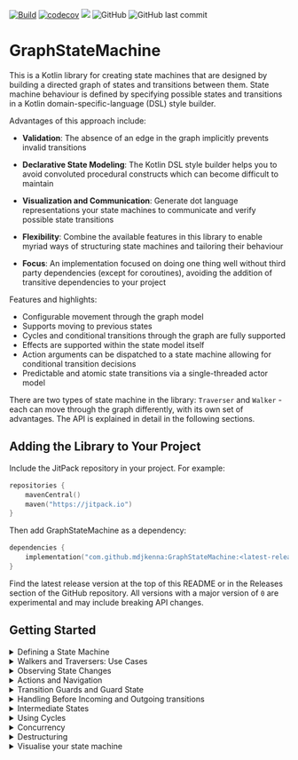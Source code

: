 [![Build](https://github.com/mdjkenna/GraphStateMachine/actions/workflows/buildAndTest.yml/badge.svg)](https://github.com/mdjkenna/GraphStateMachine/actions/workflows/buildAndTest.yml)
[![codecov](https://codecov.io/gh/mdjkenna/GraphStateMachine/branch/master/graph/badge.svg)](https://codecov.io/gh/mdjkenna/GraphStateMachine)
[![](https://jitpack.io/v/mdjkenna/GraphStateMachine.svg)](https://jitpack.io/#mdjkenna/GraphStateMachine)
![GitHub](https://img.shields.io/github/license/mdjkenna/GraphStateMachine)
![GitHub last commit](https://img.shields.io/github/last-commit/mdjkenna/GraphStateMachine)

# GraphStateMachine

This is a Kotlin library for creating state machines that are designed by building a directed graph of states and transitions between them.
State machine behaviour is defined by specifying possible states and transitions in a Kotlin domain-specific-language (DSL) style builder.

Advantages of this approach include:

- **Validation**: The absence of an edge in the graph implicitly prevents invalid transitions

- **Declarative State Modeling**: The Kotlin DSL style builder helps you to avoid convoluted procedural constructs which can become difficult to maintain

- **Visualization and Communication**: Generate dot language representations your state machines to communicate and verify possible state transitions

- **Flexibility**: Combine the available features in this library to enable myriad ways of structuring state machines and tailoring their behaviour

- **Focus**: An implementation focused on doing one thing well without third party dependencies (except for coroutines), avoiding the addition of transitive dependencies to your project

Features and highlights:
- Configurable movement through the graph model
- Supports moving to previous states
- Cycles and conditional transitions through the graph are fully supported
- Effects are supported within the state model itself
- Action arguments can be dispatched to a state machine allowing for conditional transition decisions
- Predictable and atomic state transitions via a single-threaded actor model

There are two types of state machine in the library: `Traverser` and `Walker` - each can move through the graph differently, with its own set of advantages.
The API is explained in detail in the following sections.

## Adding the Library to Your Project

Include the JitPack repository in your project. For example:

```kotlin 
repositories {
    mavenCentral()
    maven("https://jitpack.io")
}
```

Then add GraphStateMachine as a dependency:

```kotlin
dependencies {
    implementation("com.github.mdjkenna:GraphStateMachine:<latest-release>")
}
```

Find the latest release version at the top of this README or in the Releases section of the GitHub repository.
All versions with a major version of `0` are experimental and may include breaking API changes.

## Getting Started

<details>
<summary>Defining a State Machine</summary>

The following 8 vertex directed acyclic graph can be represented easily in the graph builder DSL:

<!--suppress CheckImageSize -->
<img src="8VertexDAG.png" alt="Example Image" width="200"/>

_The above graph image was made using a dot language representation of the 8 vertex DAG in the example below and inputting this into GraphViz. 
Further customisation is available for these diagrams - discussed more in the last section._ 

GraphStateMachine provides a DSL for defining vertices (states) and edges (transitions) of your state machine graph. 
Vertices must implement the `IVertex<I>` interface, and edges define the allowed transitions between states.
Edges are traversed in the order they're added unless specified otherwise with an `order` parameter.

The following example creates a `Traverser` using the 8 vertex DAG in the image above using the graph builder DSL:

```kotlin
fun main() {
    val one = Vertex("1")
    val two = Vertex("2")
    val three = Vertex("3")
    val four = Vertex("4")
    val five = Vertex("5")
    val six = Vertex("6")
    val seven = Vertex("7")
    val eight = Vertex("8")

    val traverser = buildTraverser<Vertex, String> {
        buildGraph(one) {

            addVertex(one) {
                addEdge { // edges are traversed in order of appearance unless specified otherwise
                    setTo(two)
                }

                addEdge {
                    setTo(three)
                }
            }

            addVertex(two) {
                addEdge {
                    setTo(four)
                }
            }

            addVertex(three) {
                addEdge {
                    setTo(five)
                }

                addEdge {
                    setTo(six)
                }
            }

            addVertex(four) {
                addEdge {
                    setTo(eight)
                }
            }

            addVertex(five) {
                addEdge {
                    setTo(seven)
                }
            }

            addVertex(six) {
                addEdge {
                    setTo(seven)
                }
            }

            addVertex(seven) {
                addEdge {
                    setTo(eight)
                }
            }

            addVertex(eight)
        }
    }
}
```

In this example, edges are traversed using DFS, with neighbouring edges explored in the order they are added to a vertex. 
For vertex "one", the edge to "two" will be tried first, followed by the edge to "three". 
You can also explicitly set the traversal order using the `order` parameter in `addEdge`.

#### Implementations of IVertex

A vertex added to the graph must implement the `IVertex<I>` interface.
The vertex id must be unique within the graph. Adding duplicate ids when building the graph results in an error.

Any valid `IVertex<I>` implementation can be used as a graph vertex.
The `id` field is of type `I`.
The library provides predefined simple vertex implementations for convenience.
You can also use custom vertex implementations with user-defined types for `I`.

#### Adding outgoing edges

Add edges to the graph as directed outgoing edges _from_ a vertex.
Once the graph is built, edges have a fixed traversal order to ensure predictable and consistent edge visitation.

The vertex an edge is coming from will already be added to the graph.
The `to` property of an edge is the identifier of the vertex the edge points to.

All vertices referenced by a `to` property should be added before building the graph or an error is thrown.
However, an edge can temporarily reference a vertex that hasn't been added to the graph while the graph is being built.
This allows adding edges to the graph in any order, as long as the vertex referenced by the `to` property exists within the graph by the end of the builder function.

</details>

<details>
<summary>Walkers and Traversers: Use Cases</summary>

The most efficient and practical choice between a traverser or walker depends on the use case.

##### Traversers
Traversers implement standard depth-first search (DFS) which naturally includes backtracking,
meaning they will search back through the ancestor vertices of their current path to look for unvisited vertices.
When a traverser reaches a vertex with no valid outgoing edges, it will backtrack to find alternative paths.
They also support moving to previous states.

You can access the history of visited states on Traversers using the `tracePath()` method:

```kotlin
val path = traverser.tracePath()
```

This returns a list of vertices representing the traversal path, ordered from start to current.

###### Considerations if using a traverser

Traversers retain breadcrumbs to support their backtracking and bidirectional abilities.
As a result their memory usage is not constant but slowly increases the further they traverse.
This is only significant in specific scenarios.   
Note that moving to previous vertices does the opposite - removing breadcrumbs.
If traversing constantly in a long-running loop for example this could become a consideration

###### Use cases for Traversers

Traversers are naturally suited to scenarios where DFS traversal through a state model is desired i.e. backtracking.
For example: An application wizard or workflow, navigation through screens, a finite custom protocol for handling data validation.
The `tracePath()` method mentioned above is particularly useful for processing wizard or workflow results.

##### Walkers
Walkers just transition through the first valid edge that does not block them using a transition guard.
When a walker reaches a vertex with no valid outgoing edges it simply stops as it doesn't retain breadcrumbs for itself to support backtracking.
Walkers are ideal for long-running or intense processes as their memory usage remains constant regardless of how far they walk.

###### Use cases for Walkers

Walkers can be a more straightforward choice if backtracking or moving to previous states is not required.
Additionally, they might be a preference if you would prefer designing graphs for walkers due to the extremely straightforward nature of their movement.  
They are suited to scenarios where many or effectively infinite transitions can occur, such as looping around a cycle indefinitely.
For example: Indefinitely running automatic tasks on the cloud / server, forward navigation through screens using cycles for back movement, ongoing tasks

| Feature       | Traversers                                       | Walkers                               |
|---------------|--------------------------------------------------|---------------------------------------|
| Direction     | Bidirectional (Next/Previous)                    | Forward-only (Next)                   |
| History       | Maintains full path history for DFS backtracking | No history                            |
| Memory Usage  | Increases with path length over time             | Constant                              |
| Cycle Support | Optional (must be enabled)                       | Always supported                      |
| Use Cases     | Wizards, finite workflows, undo operations       | Long-running or high throughput tasks |

Note that memory usage differences between `Walkers` and `Traversers` are insignificant unless extremely high throughput or long-running use occurs.
If this is not a factor then preference of the implementer will be based on how they want to structure their graph and if bidirectional movement through the graph is needed.

#### Traversers: Resetting Edge Traversal Progression

**Note this is only applicable to traversers:**

A vertex becoming the current state clears all edge progression.
Every time a vertex becomes the current state, 
the edge visitation order that follows is identical to the first time that vertex became the current state.

There are two scenarios where a vertex that has already been the current state can become the current state again:
1. When the state machine revisits a vertex as part of forward traversal (a cycle)
2. When arriving at a vertex from a `Previous` action (in traversers only)

This behavior is why cycles in the graph are potentially infinite loops by default (which is described in more detail in a section below),
requiring transition guards to break out of cycles when needed.

</details>

<details>
<summary>Observing State Changes</summary>

For both walkers and traversers, the current state is published through a `StateFlow`.
This can then be used as part of the Kotlin coroutines API, such as being collected.

```kotlin
val traverser = buildTraverser<Vertex, String> {
    // graph implementation
}

scope.launch {
  traverser.current.collect { traversalState ->
        // consume state ...
    }
}
```

</details>

<details>
<summary>Actions and Navigation</summary>

#### Basic Actions
You induce state transitions in both traversers and walkers by dispatching actions to them.
Traversers accept actions to move `Next`, `Previous`, or `Reset`.
Walkers accept `Next` and `Reset` actions, but not `Previous` actions, as they can only move in one direction

```kotlin
// Asynchronous dispatch without waiting (fire and forget)
traverser.launchDispatch(GraphStateMachineAction.Next)      // Move forward to the next state
traverser.launchDispatch(GraphStateMachineAction.Previous)  // Move backward to the previous state
traverser.launchDispatch(GraphStateMachineAction.Reset)     // Reset to the initial state

// Suspend until the action is received (but don't wait for completion)
scope.launch {
    traverser.dispatch(GraphStateMachineAction.Next)
    traverser.dispatch(GraphStateMachineAction.Previous)
    traverser.dispatch(GraphStateMachineAction.Reset)
}

// Dispatch and await the new state
scope.launch {
    val result = traverser.dispatchAndAwaitResult(GraphStateMachineAction.Next)
    // Now you can use the new state
}
```

#### Actions with Arguments

`Next` actions can also have arguments. 
Any arguments that caused a particular state to be published are also included in the published state, so that arguments used can become part of your state processing if you wish. 
They can also be used for conditional edge transitions or `onBeforeVisit` handlers (explained in the respective sections below).

```kotlin
data class NavigationArgs(val targetId: String, val options: Map<String, Any> = emptyMap())

// Using launchDispatch (fire and forget)
traverser.launchDispatch(GraphStateMachineAction.NextArgs(NavigationArgs("destination-screen")))

// Or using dispatchAndAwaitResult to get the result
scope.launch {
    val result = traverser.dispatchAndAwaitResult(
        GraphStateMachineAction.NextArgs(NavigationArgs("destination-screen"))
    )
    // Now you can use the result
}
```
</details>

<details>
<summary>Transition Guards and Guard State</summary>

Transition guards can block transitions across edges based on your own conditions. 
They dynamically constrain possible state transitions to a subset of those defined by the graph.

```kotlin
addEdge {
    setTo(exampleVertex)
    setEdgeTransitionGuard {
        !guardState.isExampleTransitionBlocked 
    }
}
```

Returning `false` in the transition guard function blocks the state transition.
Transition guard functions have a `TransitionGuardScope` receiver, which provides data to the implementer,
such as `guardState` shown above. 

Transition guards can also access arguments passed with actions:

```kotlin
setEdgeTransitionGuard {
    args != null && args.targetId == "details-screen"
}
```

This guard only allows traversal if the action arguments specify a particular target ID.
As suspend functions, transition guards can also perform asynchronous operations:

```kotlin
setEdgeTransitionGuard {
    val isAllowed = checkPermissions()
    isAllowed
}
```

#### Guard State

The guard state object is a user defined implementation of `ITransitionGuardState`.
There is a single instance per graph, which can be passed as a parameter into one of the builder functions.
It can also be omitted, in which case no `ITransitionGuardState` type parameter is needed.

```kotlin
class GuardState(
    var isSomeTransitionBlocked: Boolean = false
) : ITransitionGuardState

val traverser = buildTraverser<StringVertex, String, GuardState>(GuardState()) {
    buildGraph(startVertex) {
        addVertex(startVertex) {
            addEdge {
                setTo(nextVertex)
                setEdgeTransitionGuard {
                    !guardState.isSomeTransitionBlocked
                }
            }
        }
    }
}
```

The guard state is passed to the builder function and made available to all transition guards.
The `ITransitionGuardState` instance is made available to `TransitionGuardScope` functions via their `TransitionGuardScope` receiver.

This shared state can be used to:
- Store information that affects multiple transitions
- Implement complex transition logic that depends on the history of transitions
- Share data between different parts of the state machine

</details>

<details>
<summary>Handling Before Incoming and Outgoing transitions</summary>

GraphStateMachine provides two types of handlers that allow you to execute custom logic at specific points during state transitions: `BeforeVisitHandler` and `OutgoingTransitionHandler`. These handlers give you fine-grained control over the state machine's behavior and enable you to implement complex logic within your state transitions.

#### BeforeVisitHandler - Before Arriving

`BeforeVisitHandler` executes custom logic immediately before arriving at a vertex - that is, before a vertex is visited and before that vertex is published as the current state. This handler is invoked when the state machine is about to transition to a new vertex. It is particularly useful for performing setup operations, validating preconditions, or executing custom logic before arriving at the new state.

```kotlin
addVertex(loadingState) {
    onBeforeVisit {
        // Access the vertex about to be visited
        println("About to visit: ${vertex.id}")

        // Access any arguments passed with the action
        args?.let { arguments ->
            println("Action arguments: $arguments")
        }

        // Perform setup operations
        initializeResources()

        // Control automatic progression
        autoAdvance()
    }

    addEdge {
        setTo(nextState)
    }
}
```

The `BeforeVisitHandler` receives a `BeforeVisitScope` which provides access to:
- The vertex that is about to be visited
- The shared guard state for the entire state machine
- Any arguments passed with the current action

The `BeforeVisitHandler` can call `autoAdvance()`, which signals the state machine to automatically advance to the next state without publishing the current vertex as the state, allowing for automatic progression through certain vertices.

#### OutgoingTransitionHandler - Before Leaving

`OutgoingTransitionHandler` executes custom logic before leaving a vertex - that is, before any outgoing transitions are explored from the current vertex. This handler is invoked when the state machine is about to consider transitions away from the current state. It allows you to control whether transitions should occur at all, making it useful for implementing conditional navigation logic.

```kotlin
addVertex(conditionalState) {
    onOutgoingTransition {
        // Access the current vertex
        println("Considering transitions from: ${vertex.id}")

        // Access arguments and guard state
        if (args?.shouldStayInCurrentState == true) {
            // Prevent any transitions from occurring
            noTransition()
        }

        // Perform any logic before transitions are considered
        updateTransitionMetrics()
    }

    addEdge {
        setTo(nextState)
    }
}
```

The `OutgoingTransitionHandler` receives an `OutgoingTransitionScope` which provides access to:
- The current vertex from which transitions are being considered
- The shared guard state for the entire state machine  
- Any arguments passed with the current action

The `OutgoingTransitionHandler` can call `noTransition()`, which prevents the state machine from exploring any outgoing edges and keeps the current vertex as the state. This is particularly useful for implementing conditional logic that determines whether state transitions should occur based on runtime conditions.

Both handlers are suspend functions, allowing them to perform asynchronous operations as needed. They integrate seamlessly with the state machine's single-threaded actor model, ensuring predictable and atomic execution.

</details>

<details>
<summary>Intermediate States</summary>

Intermediate states are "in-between" states that are automatically advanced through without being published as the current state.
They are equivalent to effects, however they are part of the state model, moving them directly within the graph design itself, as a special type of state.
This approach makes effects / operations inherently congruent with the landscape of states in your state machine architecture:

- **Effects as State**: Represent effect operations as explicit states that can only occur within specific contexts
- **Control Flow Clarity**: Make the flow of your application visible in the graph structure itself
- **Perform Operations with Guarantees**: Clearly guarantee particular tasks will only run certain scenarios and easily visualise what those scenarios are

#### How Intermediate States Work

When a vertex is marked as an intermediate state:

1. Just before a vertex `V1` is visited, its `onBeforeVisit` handler is executed, and the `autoAdvance` DSL function is invoked 
2. The vertex is recorded in the traced path but never published as the current state
3. The state machine immediately advances to the next state and `V1` was never published, making it an intermediate state

Note when processing previous actions the intermediate states are also skipped.

#### Creating Intermediate States

To mark a vertex as an intermediate state, call `autoAdvance()` in its `onBeforeVisit` handler:

```kotlin
addVertex(loadingState) {
    onBeforeVisit {
        showLoading()
        withContext(Dispatchers.IO) {
            diskOperation()
        }
        hideLoading()

        autoAdvance()
    }

    addEdge {
        setTo(dataLoadedState)
    }
}
```

`onBeforeVisit` is called just before a vertex will be arrived at after a successful transition, but before that vertex is published as the current state.
In this example, the loading state is marked as intermediate by calling `autoAdvance()` - advancing to the next state before publishing `loadingState`. 
As a result `loadingState` is never perceived by observers, it will immediately advance to the data loaded state once the operation completes.

Intermediate states solve common problems in a more traditional state machine oriented fashion:

- **Effect Usage For Screen State**: As in the above example, perform generic side effects or other UI updates
- **Multistep Operations and Custom Protocols**: Create chains of operations that execute in sequence without exposing intermediate steps, potentially having complex conditional paths.

</details>

<details>
<summary>Using Cycles</summary>

The graph can contain any number of cycles and these are supported.
When using a `Walker` cycles are always supported.
When using a `Traverser` cycles are ignored by default but can be traversed by setting the traversal type to: `EdgeTraversalType.DFSCyclic` in the traverser builder. 

There are two points to consider when designing a `Traverser` on a graph with cycles:

- **Edge Index Reset**: When the traverser arrives at a vertex, it resets that vertex's edge index to zero.
  Even if the `Traverser` previously left that vertex via edge 0, it will attempt to traverse edge 0 again upon revisiting the vertex.

- **Infinite Loops**: Cycles are potentially infinite loops by design, and this can be desirable depending on the use case. 
  To avoid infinite loops through cycles, the user must coordinate cycle behavior using transition guards to break cycles as needed 

Here's a simple example of using a transition guard to limit the number of times a cycle is taken:

```kotlin
class GuardState(
    var cycleCount: Int = 0
) : ITransitionGuardState {
    override fun onReset() {
        cycleCount = 0
    }
}

buildTraverser<StringVertex, String, GuardState>(GuardState()) {
    setTraversalType(EdgeTraversalType.DFSCyclic)
    buildGraph(stateOne) {
        addVertex(stateOne) {
            addEdge {
                setTo(stateOne)
                setEdgeTransitionGuard {
                    if (guardState.cycleCount < 3) {
                        guardState.cycleCount++
                        true
                    } else {
                        false
                    }
                }
            }
        }
    }
}
```

In this example, the vertex has an edge pointing back to itself, creating a cycle. 
The transition guard allows the cycle to be taken up to 3 times before blocking further traversal, demonstrating how to control infinite loops in cyclic graphs.

</details>

<details>
<summary>Concurrency</summary>

Both `Traversers` and `Walkers` use an actor model: A concurrency pattern where actions are processed sequentially by a single-threaded event loop that collects dispatched actions and processes them one at a time.

#### Single-Threaded Execution

The graph state machine operates on a coroutine scope with a single-threaded dispatcher.
All user-defined handlers (transition guards, onBeforeVisit handlers) are suspend functions which are invoked on this same thread, providing several benefits.
You can freely read and write to data confined within the state machine without worrying about visibility or synchronization issues.

A coroutine scope is generated as a default parameter when building a `Traverser` or `Walker`, but a user provided one can be included.
It is the implementer's responsibility to ensure a coroutine scope they provide is single-threaded.

GraphStateMachine processes one action at a time in a sequential manner. When actions are dispatched to the state machine:
The state machine completes processing the current action entirely before moving to the next one i.e. actions are atomic.

For example, if multiple components dispatch actions simultaneously:

```kotlin
// These actions will be processed one after another and will not 'interleave' between yields or suspension points
traverser.dispatch(GraphStateMachineAction.Next)
traverser.dispatch(GraphStateMachineAction.NextArgs(someArgs))
traverser.dispatch(GraphStateMachineAction.Previous)
```

This gives us consistent state transitions, avoids race conditions, and encourages simplicity and performance.

#### StateFlow for State Updates

The current state is published through a `StateFlow`

```kotlin
scope.launch {
  traverser.current.collect { traversalState ->
        updateUI(traversalState.vertex)
    }
}
```

#### GraphStateMachineScopeFactory

The `GraphStateMachineScopeFactory` provides a factory method to create a new `CoroutineScope` with the appropriate single-threaded dispatcher:

```kotlin
val scope = GraphStateMachineScopeFactory.newScope()
```

Each `Traverser` or `Walker` instance must have its own separate scope, 
but the underlying dispatcher can be shared across multiple instances, allowing them to operate on the same thread if needed, such as an application main thread. 

The factory provides a convenient default configuration with a single-threaded dispatcher. 
Note all the default scopes created using this factory share the same underlying single-threaded dispatcher.

</details>

<details>
<summary>Destructuring</summary>

Both traversers and walkers support Kotlin's destructuring syntax, 
allowing you to separate the state reading and action dispatching capabilities.

```kotlin
// Destructuring a traverser
val (traverserState, traverserDispatcher) = traverser

// Destructuring a walker
val (walkerState, walkerDispatcher) = walker
```

The above enables controlled access and can be conducive to separation of concerns:
- `TraverserState`/`WalkerState` provides read-only access to the current state via `current` StateFlow
- `TraverserDispatcher`/`WalkerDispatcher` provides methods to dispatch actions that modify state

</details>

<details>
<summary>Visualise your state machine</summary>

GraphStateMachine can generate DOT language representations of your state machines through the `DotGenerator` class. DOT is a text-based graph description language that can be visualized with various tools.

The 8-vertex DAG shown at the top of this README was created using this feature.

#### Basic Usage

```kotlin
// Generate DOT representation
val dotGenerator = DotGenerator<MyVertex, String, MyGuardState, MyArgs>()
val dotContent = dotGenerator.generateDot(graph, "MyStateMachine")
```

#### Customization

You can customize the appearance of your graph with configuration options and decorations:

```kotlin
val dotGenerator = DotGenerator<MyVertex, String, MyGuardState, MyArgs>(
    DotConfig(
        rankDir = "LR",  // Left to right layout
        showEdgeIndices = true
    )
)
    .decorateVertex("start", VertexDecoration(
        description = "Start State",
        fillColor = "green"
    ))
    .decorateEdge("start", "processing", EdgeDecoration(
        description = "Begin Processing",
        color = "blue"
    ))
```

The `DotConfig` class provides options to control graph layout, while decoration classes allow styling of vertices, edges, and transition guards. For advanced customization, refer to DOT language documentation.

#### Visualization

Once generated, you can visualize your state machine using:

- Graphviz (used for the example at the top of this README)
- Online DOT viewers
- IDE plugins
- Python or Kotlin notebooks with appropriate libraries
- Terminal tools

This visualization helps in understanding, documenting, and debugging your state machines by providing a clear representation of your application's state flow.

</details>
